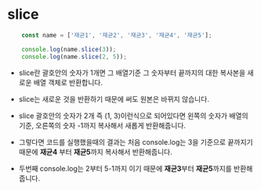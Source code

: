 # slice

``` js
    const name = ['재균1', '재균2', '재균3', '재균4', '재균5'];

    console.log(name.slice(3));
    console.log(name.slice(2, 5));
```

- slice란 괄호안의 숫자가 1개면 그 배열기준 그 숫자부터 끝까지의 대한 복사본을 새로운 배열 객체로 반환합니다.

- slice는 새로운 것을 반환하기 때문에 써도 원본은 바뀌지 않습니다.

- slice 괄호안의 숫자가 2개 즉 (1, 3)이런식으로 되어있다면 왼쪽의 숫자가 배열의 기준, 오른쪽의 숫자 -1까지 복사해서 새롭게 반환해줍니다.

- 그렇다면 코드를 실행했을때의 결과는 처음 console.log는 3을 기준으로 끝까지기 때문에 **재균4** 부터 **재균5**까지 복사해서 반환해줍니다.

- 두번째 console.log는 2부터 5-1까지 이기 때문에 **재균3**부터 **재균5**까지를 반환해줍니다.